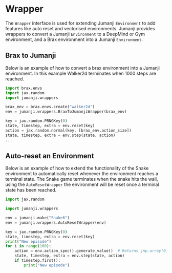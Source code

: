 # Wrapper

The `Wrapper` interface is used for extending Jumanji `Environment` to add features like auto reset and vectorised environments.
Jumanji provides wrappers to convert a Jumanji `Environment` to a DeepMind or Gym environment, and a Brax environment into a Jumanji `Environment`.

## Brax to Jumanji
Below is an example of how to convert a brax environment into a Jumanji environment. In this example Walker2d
terminates when 1000 steps are reached.

```python
import brax.envs
import jax.random
import jumanji.wrappers

brax_env = brax.envs.create("walker2d")
env = jumanji.wrappers.BraxToJumanjiWrapper(brax_env)

key = jax.random.PRNGKey(0)
state, timestep, extra = env.reset(key)
action = jax.random.normal(key, [brax_env.action_size])
state, timestep, extra = env.step(state, action)
...
```

## Auto-reset an Environment
Below is an example of how to extend the functionality of the Snake environment to automatically reset whenever the environment reaches a terminal state.
The Snake game terminates when the snake hits the wall, using the `AutoResetWrapper` the environment will be reset once a terminal state has been reached.

```python
import jax.random

import jumanji.wrappers

env = jumanji.make("Snake6")
env = jumanji.wrappers.AutoResetWrapper(env)

key = jax.random.PRNGKey(0)
state, timestep, extra = env.reset(key)
print("New episode")
for i in range(100):
    action = env.action_spec().generate_value()  # Returns jnp.array(0) when using Snake.
    state, timestep, extra = env.step(state, action)
    if timestep.first():
        print("New episode")
```
